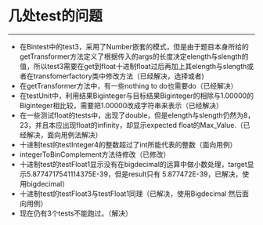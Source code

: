 # 几处test的问题
---
* 在Bintest中的test3，采用了Number嵌套的模式，但是由于题目本身所给的getTransformer方法定义了根据传入的args的长度决定elength与slength的值，所以test3需要在get到float十进制float过后再加上其elength与slength或者在transfomerfactory类中修改方法（已经解决，选择或者)
* 在getTransformer方法中，有一些nothing to do也需要do（已经解决）
* 在testUnit中，利用结果Biginteger与目标结果Biginteger的相除与1.00000的Biginteger相比较，需要把1.00000改成字符串来表示（已经解决）
* 在一些测试float的tests中，出现了double，但是elength与slength仍然为8，23，并且本应出现float的infinity，却显示expected float的Max_Value.（已经解决，面向用例法解决）
* 十进制test的testInteger4的整数超过了int所能代表的整数（面向用例）
* integerToBinComplement方法待修改（已修改）
* 十进制test的testFloat1显示没有在bigdecimal的运算中做小数处理，target显示5.8774717541114375E-39，但是result只有 5.877472E-39，已解决，使用bigdecimal）
* 十进制test的testFloat3与testFloat1同理（已解决，使用Bigdecimal 然后面向用例）
* 现在仍有3个tests不能跑过。（解决）

